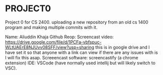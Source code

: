# PROJECT0
Project 0 for CS 2400. uploading a new repository from an old cs 1400 program and making multiple commits with it. 

Name: Aliuddin Khaja
Github Reop: 
Screencast video: https://drive.google.com/file/d/1PCFa-vbfspuc-WLtUAErE8NJUvv08SFF/view?usp=sharing
this is in google drive and I have set it so that anyone with a link can view if there are any issues 
  with is I will fix this asap.
  Screeencast software: screencastify (a chrome extension)
  IDE: VSCode (have normally used intellij but will likely switch to VSC).
  

